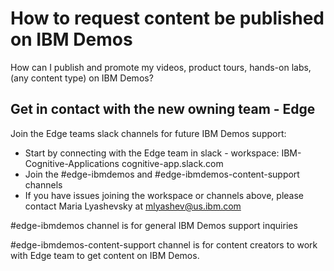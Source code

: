 # How to request content be published on IBM Demos

How can I publish and promote my videos, product tours, hands-on labs, (any content type) on IBM Demos?


## Get in contact with the new owning team - Edge

Join the Edge teams slack channels for future IBM Demos support: 
* Start by connecting with the Edge team in slack - workspace: IBM-Cognitive-Applications cognitive-app.slack.com
* Join the #edge-ibmdemos and #edge-ibmdemos-content-support channels
* If you have issues joining the workspace or channels above, please contact Maria Lyashevsky at mlyashev@us.ibm.com

#edge-ibmdemos channel is for general IBM Demos support inquiries

#edge-ibmdemos-content-support channel is for content creators to work with Edge team to get content on IBM Demos.

